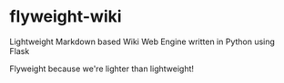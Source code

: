 # flyweight-wiki
Lightweight Markdown based Wiki Web Engine written in Python using Flask

Flyweight because we're lighter than lightweight!